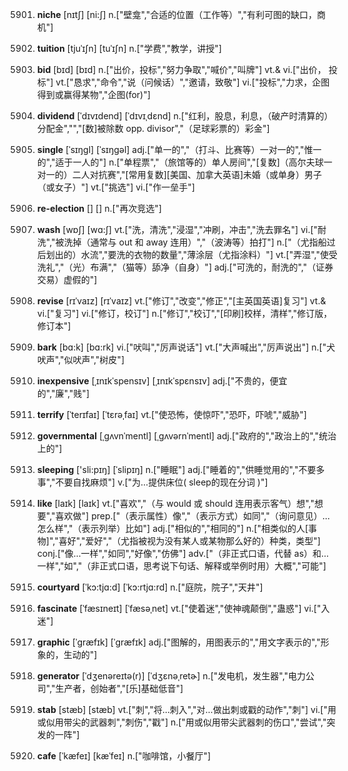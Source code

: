 5901. **niche**
[nɪtʃ]  [ni:ʃ]
n.["壁龛","合适的位置（工作等）","有利可图的缺口，商机"]  

5902. **tuition**
[tjuˈɪʃn]  [tuˈɪʃn]
n.["学费","教学，讲授"]  

5903. **bid**
[bɪd]  [bɪd]
n.["出价，投标","努力争取","喊价","叫牌"]  vt.& vi.["出价， 投标"]  vt.["恳求","命令","说（问候话）","邀请，致敬"]  vi.["投标","力求，企图得到或赢得某物","企图(for)"]  

5904. **dividend**
[ˈdɪvɪdend]  [ˈdɪvɪˌdɛnd]
n.["红利，股息，利息，（破产时清算的）分配金","","[数]被除数 opp. divisor","（足球彩票的）彩金"]  

5905. **single**
[ˈsɪŋgl]  [ˈsɪŋɡəl]
adj.["单一的","（打斗、比赛等）一对一的","惟一的","适于一人的"]  n.["单程票","（旅馆等的）单人房间","[复数]（高尔夫球一对一的）二人对抗赛","[常用复数][美国、加拿大英语]未婚（或单身）男子（或女子）"]  vt.["挑选"]  vi.["作一垒手"]  

5906. **re-election**
[]  []
n.["再次竞选"]  

5907. **wash**
[wɒʃ]  [wɑ:ʃ]
vt.["洗，清洗","浸湿","冲刷，冲击","洗去罪名"]  vi.["耐洗","被洗掉（通常与 out 和 away 连用）","（波涛等）拍打"]  n.["（尤指船过后划出的）水流","要洗的衣物的数量","薄涂层（尤指涂料）"]  vt.["弄湿","使受洗礼","（光）布满","（猫等）舔净（自身）"]  adj.["可洗的，耐洗的","（证券交易）虚假的"]  

5908. **revise**
[rɪˈvaɪz]  [rɪˈvaɪz]
vt.["修订","改变","修正","[主英国英语]复习"]  vt.& vi.["复习"]  vi.["修订，校订"]  n.["修订","校订","[印刷]校样，清样","修订版，修订本"]  

5909. **bark**
[bɑ:k]  [bɑ:rk]
vi.["吠叫","厉声说话"]  vt.["大声喊出","厉声说出"]  n.["犬吠声","似吠声","树皮"]  

5910. **inexpensive**
[ˌɪnɪkˈspensɪv]  [ˌɪnɪkˈspɛnsɪv]
adj.["不贵的，便宜的","廉","贱"]  

5911. **terrify**
[ˈterɪfaɪ]  [ˈtɛrəˌfaɪ]
vt.["使恐怖，使惊吓","恐吓，吓唬","威胁"]  

5912. **governmental**
[ˌgʌvnˈmentl]  [ˌgʌvərnˈmentl]
adj.["政府的","政治上的","统治上的"]  

5913. **sleeping**
['sli:pɪŋ]  [ˈslipɪŋ]
n.["睡眠"]  adj.["睡着的","供睡觉用的","不要多事","不要自找麻烦"]  v.["为…提供床位( sleep的现在分词 )"]  

5914. **like**
[laɪk]  [laɪk]
vt.["喜欢","（与 would 或 should 连用表示客气）想","想要","喜欢做"]  prep.["（表示属性）像","（表示方式）如同","（询问意见）…怎么样","（表示列举）比如"]  adj.["相似的","相同的"]  n.["相类似的人[事物]","喜好","爱好","（尤指被视为没有某人或某物那么好的）种类，类型"]  conj.["像…一样","如同","好像","仿佛"]  adv.["（非正式口语，代替 as）和…一样","如","（非正式口语，思考说下句话、解释或举例时用）大概","可能"]  

5915. **courtyard**
[ˈkɔ:tjɑ:d]  [ˈkɔ:rtjɑ:rd]
n.["庭院，院子","天井"]  

5916. **fascinate**
[ˈfæsɪneɪt]  [ˈfæsəˌnet]
vt.["使着迷","使神魂颠倒","蛊惑"]  vi.["入迷"]  

5917. **graphic**
[ˈgræfɪk]  [ˈɡræfɪk]
adj.["图解的，用图表示的","用文字表示的","形象的，生动的"]  

5918. **generator**
[ˈdʒenəreɪtə(r)]  [ˈdʒɛnəˌretɚ]
n.["发电机，发生器","电力公司","生产者，创始者","[乐]基础低音"]  

5919. **stab**
[stæb]  [stæb]
vt.["刺","将…刺入","对…做出刺或戳的动作","刺"]  vi.["用或似用带尖的武器刺","刺伤","戳"]  n.["用或似用带尖武器刺的伤口","尝试","突发的一阵"]  

5920. **cafe**
[ˈkæfeɪ]  [kæˈfeɪ]
n.["咖啡馆，小餐厅"]  

